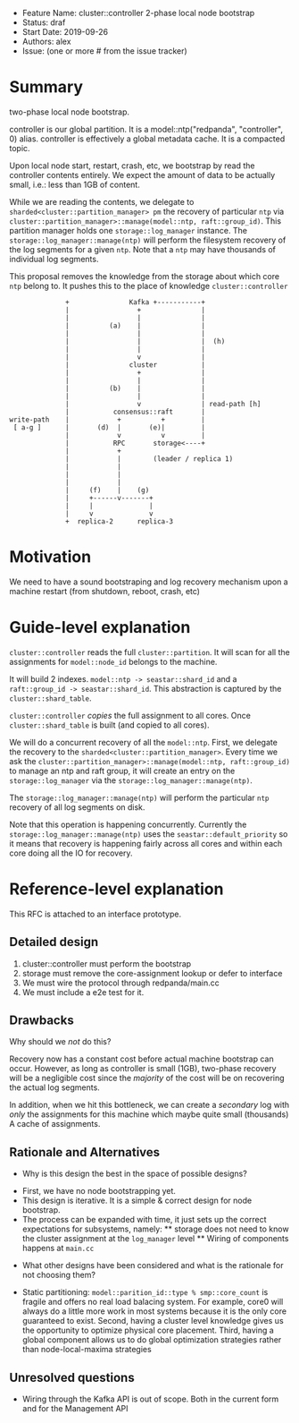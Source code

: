 - Feature Name: cluster::controller 2-phase local node bootstrap
- Status: draf
- Start Date: 2019-09-26
- Authors: alex
- Issue: (one or more # from the issue tracker)

# Summary

two-phase local node bootstrap.

controller is our global partition. It is a model::ntp("redpanda", "controller", 0) alias.
controller is effectively a global metadata cache. It is a compacted topic.

Upon local node start, restart, crash, etc,
we bootstrap by read the controller contents entirely. We expect the
amount of data to be actually small, i.e.: less than 1GB of content.

While we are reading the contents, we delegate to
`sharded<cluster::partition_manager> pm` the recovery of particular `ntp` via
`cluster::partition_manager>::manage(model::ntp, raft::group_id)`.
This partition manager holds one `storage::log_manager` instance. The
`storage::log_manager::manage(ntp)` will perform the filesystem recovery of
the log segments for a given `ntp`. Note that a `ntp` may have thousands
of individual log segments.

This proposal removes the knowledge from the storage about which core `ntp`
belong to. It pushes this to the place of knowledge `cluster::controller`



```
              +               Kafka +-----------+
              |                 +               |
              |                 |               |
              |          (a)    |               |
              |                 |               |
              |                 |               |  (h)
              |                 |               |
              |                 v               |
              |               cluster           |
              |                 +               |
              |                 |               |
              |          (b)    |               |
              |                 |               |
              |                 v               | read-path [h]
              |           consensus::raft       |
write-path    |            +          +         |
 [ a-g ]      |       (d)  |       (e)|         |
              |            v          v         |
              |           RPC       storage<----+
              |            +
              |            |        (leader / replica 1)
              |            |
              |            |
              |            |
              |     (f)    |    (g)
              |     +------v-------+
              |     |              |
              |     v              v
              +  replica-2      replica-3

```

# Motivation

We need to have a sound bootstraping and log recovery mechanism
upon a machine restart (from shutdown, reboot, crash, etc)

# Guide-level explanation

`cluster::controller` reads the full `cluster::partition`. It will scan for
all the assignments for `model::node_id` belongs to the machine.

It will build 2 indexes. `model::ntp -> seastar::shard_id` and a
`raft::group_id -> seastar::shard_id`. This abstraction is captured by
the `cluster::shard_table`.

`cluster::controller` _copies_ the full assignment to all cores.
Once `cluster::shard_table` is built (and copied to all cores).

We will do a concurrent recovery of all the `model::ntp`. First,
we delegate the recovery to the `sharded<cluster::partition_manager>`.
Every time we ask the
`cluster::partition_manager>::manage(model::ntp, raft::group_id)` to
manage an ntp and raft group, it will create an entry on the
`storage::log_manager` via the `storage::log_manager::manage(ntp)`.

The `storage::log_manager::manage(ntp)` will perform the particular `ntp`
recovery of all log segments on disk.

Note that this operation is happening concurrently. Currently the
`storage::log_manager::manage(ntp)` uses the `seastar::default_priority`
so it means that recovery is happening fairly across all cores and within
each core doing all the IO for recovery.

# Reference-level explanation

This RFC is attached to an interface prototype.

## Detailed design


1. cluster::controller must perform the bootstrap
2. storage must remove the core-assignment lookup or defer to interface
3. We must wire the protocol through redpanda/main.cc
4. We must include a e2e test for it.

## Drawbacks

Why should we *not* do this?

Recovery now has a constant cost before actual machine bootstrap can occur.
However, as long as controller is small (1GB), two-phase recovery will be a
negligible cost since the _majority_ of the cost will be on recovering the
actual log segments.

In addition, when we hit this bottleneck, we can create a _secondary_ log
with _only_ the assignments for this machine which maybe quite small (thousands)
A cache of assignments.

## Rationale and Alternatives

- Why is this design the best in the space of possible designs?

* First, we have no node bootstrapping yet.
* This design is iterative. It is a simple & correct design for node bootstrap.
* The process can be expanded with time, it just sets up the correct
  expectations for subsystems, namely:
  **  storage does not need to know the cluster assignment at the
      `log_manager` level
  **  Wiring of components happens at `main.cc`


- What other designs have been considered and what is the rationale for not choosing them?

* Static partitioning:
  `model::parition_id::type % smp::core_count` is fragile and offers no real
  load balacing system. For example, core0 will always do a little more work
  in most systems because it is the only core guaranteed to exist.
  Second, having a cluster level knowledge gives us the opportunity to optimize
  physical core placement.
  Third, having a global component allows us to do global optimization
  strategies rather than node-local-maxima strategies

## Unresolved questions


* Wiring through the Kafka API is out of scope.
  Both in the current form and for the Management API
